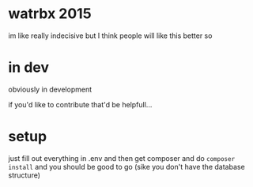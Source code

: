 # watrbx 2015
im like really indecisive but I think people will like this better so

# in dev
obviously in development

if you'd like to contribute that'd be helpfull...

# setup
just fill out everything in .env and then get composer and do `composer install` and you should be good to go
(sike you don't have the database structure)